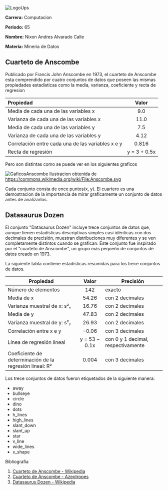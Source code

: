 ![LogoUps](https://camo.githubusercontent.com/bce3f589a277df07cfe197166181b21d5f66af1e1efdd8f869567c8222d95cf4/68747470733a2f2f75706c6f61642e77696b696d656469612e6f72672f77696b6970656469612f636f6d6d6f6e732f622f62302f4c6f676f5f556e6976657273696461645f506f6c6974254333254139636e6963615f53616c657369616e615f64656c5f45637561646f722e706e67)

**Carrera:** Computacion

**Periodo:** 65

**Nombre:** Nixon Andres Alvarado Calle

**Materia:** Mineria de Datos

## Cuarteto de Anscombe

Publicado por Francis John Anscombe en 1973, el cuarteto de Anscombe esta comprendido por cuatro conjuntos de datos que poseen las mismas propiedades estadisticas como la media, varianza, coeficiente y recta de regresion 


|Propiedad|Valor|
|:------------|:---------:|
| Media de cada una de las variables x |9.0|
|Varianza de cada una de las variables x|11.0|
|Media de cada una de las variables y|7.5|
|Varianza de cada una de las variables y|4.12|
|Correlación entre cada una de las variables x e y|0.816|
|Recta de regresión|y = 3 + 0.5x| 


Pero son distintas como se puede ver en los siguientes graficos 

![GaficosAnscombe](https://upload.wikimedia.org/wikipedia/commons/thumb/b/b6/Anscombe.svg/800px-Anscombe.svg.png?20100329151024)
Ilustracion obtenida de https://commons.wikimedia.org/wiki/File:Anscombe.svg

Cada conjunto consta de once puntos(x, y). El cuartero es una demostracion de la importancia de mirar graficamente un conjunto de datos antes de analizarlos.

## Datasaurus Dozen

El conjunto "Datasaurus Dozen" incluye trece conjuntos de datos que, aunque tienen estadísticas descriptivas simples casi idénticas con dos decimales de precisión, muestran distribuciones muy diferentes y se ven completamente distintos cuando se grafican. Este conjunto fue inspirado por el "cuarteto de Anscombe", un grupo más pequeño de conjuntos de datos creado en 1973.

La siguiente tabla contiene estadísticas resumidas para los trece conjuntos de datos.

| Propiedad                                 | Valor       | Precisión               |
|-------------------------------------------|:-------------:|-------------------------|
| Número de elementos                       | 142         | exacto                  |
| Media de x                                | 54.26       | con 2 decimales          |
| Varianza muestral de x: s²ₓ               | 16.76       | con 2 decimales          |
| Media de y                                | 47.83       | con 2 decimales          |
| Varianza muestral de y: s²ᵧ               | 26.93       | con 2 decimales          |
| Correlación entre x e y                   | −0.06       | con 3 decimales          |
| Línea de regresión lineal                 | y = 53 − 0.1x | con 0 y 1 decimal, respectivamente |
| Coeficiente de determinación de la regresión lineal: R² | 0.004       | con 3 decimales          |


Los trece conjuntos de datos fueron etiquetados de la siguiente manera:
   - away
   - bullseye
   - circle
   - dino
   - dots
   - h_lines
   - high_lines
   - slant_down
   - slant_up
   - star
   - v_line
   - wide_lines
   - x_shape

Bibliografia

1. [Cuarteto de Anscombe - Wikipedia](https://es.wikipedia.org/wiki/Cuarteto_de_Anscombe)
2. [Cuarteto de Anscombe - Azeotropes](https://azeotropes.wordpress.com/2020/10/31/cuarteto-de-anscombe/)
3. [Datasaurus Dozen - Wikipedia](https://en.wikipedia.org/wiki/Datasaurus_dozen)
